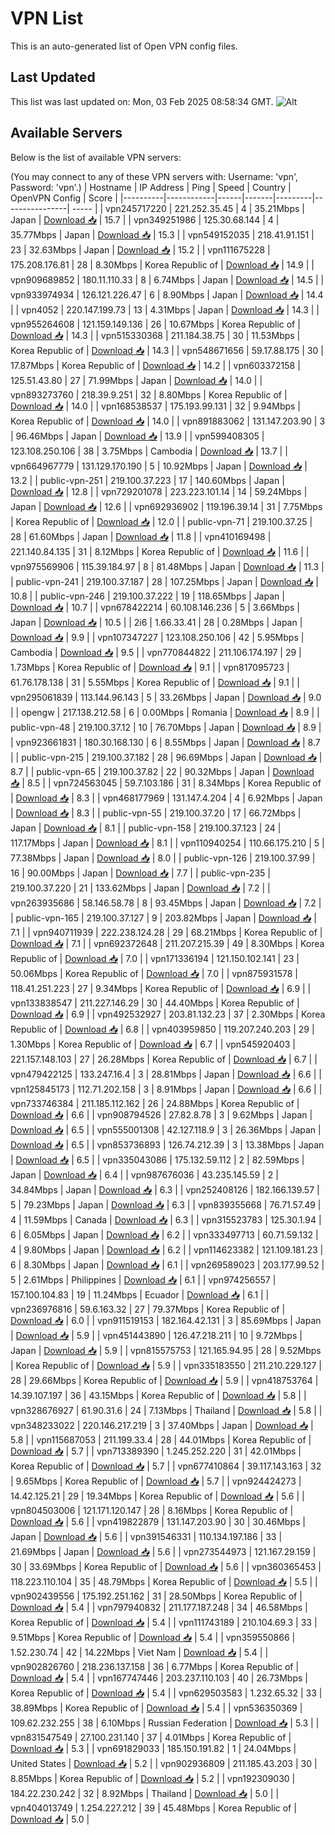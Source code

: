 # VPN List

This is an auto-generated list of Open VPN config files.

## Last Updated

This list was last updated on: Mon, 03 Feb 2025 08:58:34 GMT.
![Alt](https://repobeats.axiom.co/api/embed/186b98318ef1479477931607c1ad7d823f12451f.svg "Repobeats analytics image")

## Available Servers

Below is the list of available VPN servers:

(You may connect to any of these VPN servers with: Username: 'vpn', Password: 'vpn'.)
| Hostname | IP Address | Ping | Speed | Country | OpenVPN Config | Score |
|----------|------------|------|-------|---------|----------------| ----- |
| vpn245717220 | 221.252.35.45 | 4 | 35.21Mbps | Japan | [Download 📥](./configs/server_0_JP.ovpn) | 15.7 |
| vpn349251986 | 125.30.68.144 | 4 | 35.77Mbps | Japan | [Download 📥](./configs/server_1_JP.ovpn) | 15.3 |
| vpn549152035 | 218.41.91.151 | 23 | 32.63Mbps | Japan | [Download 📥](./configs/server_2_JP.ovpn) | 15.2 |
| vpn111675228 | 175.208.176.81 | 28 | 8.30Mbps | Korea Republic of | [Download 📥](./configs/server_3_KR.ovpn) | 14.9 |
| vpn909689852 | 180.11.110.33 | 8 | 6.74Mbps | Japan | [Download 📥](./configs/server_4_JP.ovpn) | 14.5 |
| vpn933974934 | 126.121.226.47 | 6 | 8.90Mbps | Japan | [Download 📥](./configs/server_5_JP.ovpn) | 14.4 |
| vpn4052 | 220.147.199.73 | 13 | 4.31Mbps | Japan | [Download 📥](./configs/server_6_JP.ovpn) | 14.3 |
| vpn955264608 | 121.159.149.136 | 26 | 10.67Mbps | Korea Republic of | [Download 📥](./configs/server_7_KR.ovpn) | 14.3 |
| vpn515330368 | 211.184.38.75 | 30 | 11.53Mbps | Korea Republic of | [Download 📥](./configs/server_8_KR.ovpn) | 14.3 |
| vpn548671656 | 59.17.88.175 | 30 | 17.87Mbps | Korea Republic of | [Download 📥](./configs/server_9_KR.ovpn) | 14.2 |
| vpn603372158 | 125.51.43.80 | 27 | 71.99Mbps | Japan | [Download 📥](./configs/server_10_JP.ovpn) | 14.0 |
| vpn893273760 | 218.39.9.251 | 32 | 8.80Mbps | Korea Republic of | [Download 📥](./configs/server_11_KR.ovpn) | 14.0 |
| vpn168538537 | 175.193.99.131 | 32 | 9.94Mbps | Korea Republic of | [Download 📥](./configs/server_12_KR.ovpn) | 14.0 |
| vpn891883062 | 131.147.203.90 | 3 | 96.46Mbps | Japan | [Download 📥](./configs/server_13_JP.ovpn) | 13.9 |
| vpn599408305 | 123.108.250.106 | 38 | 3.75Mbps | Cambodia | [Download 📥](./configs/server_14_KH.ovpn) | 13.7 |
| vpn664967779 | 131.129.170.190 | 5 | 10.92Mbps | Japan | [Download 📥](./configs/server_15_JP.ovpn) | 13.2 |
| public-vpn-251 | 219.100.37.223 | 17 | 140.60Mbps | Japan | [Download 📥](./configs/server_16_JP.ovpn) | 12.8 |
| vpn729201078 | 223.223.101.14 | 14 | 59.24Mbps | Japan | [Download 📥](./configs/server_17_JP.ovpn) | 12.6 |
| vpn692936902 | 119.196.39.14 | 31 | 7.75Mbps | Korea Republic of | [Download 📥](./configs/server_18_KR.ovpn) | 12.0 |
| public-vpn-71 | 219.100.37.25 | 28 | 61.60Mbps | Japan | [Download 📥](./configs/server_19_JP.ovpn) | 11.8 |
| vpn410169498 | 221.140.84.135 | 31 | 8.12Mbps | Korea Republic of | [Download 📥](./configs/server_20_KR.ovpn) | 11.6 |
| vpn975569906 | 115.39.184.97 | 8 | 81.48Mbps | Japan | [Download 📥](./configs/server_21_JP.ovpn) | 11.3 |
| public-vpn-241 | 219.100.37.187 | 28 | 107.25Mbps | Japan | [Download 📥](./configs/server_22_JP.ovpn) | 10.8 |
| public-vpn-246 | 219.100.37.222 | 19 | 118.65Mbps | Japan | [Download 📥](./configs/server_23_JP.ovpn) | 10.7 |
| vpn678422214 | 60.108.146.236 | 5 | 3.66Mbps | Japan | [Download 📥](./configs/server_24_JP.ovpn) | 10.5 |
| 2i6 | 1.66.33.41 | 28 | 0.28Mbps | Japan | [Download 📥](./configs/server_25_JP.ovpn) | 9.9 |
| vpn107347227 | 123.108.250.106 | 42 | 5.95Mbps | Cambodia | [Download 📥](./configs/server_26_KH.ovpn) | 9.5 |
| vpn770844822 | 211.106.174.197 | 29 | 1.73Mbps | Korea Republic of | [Download 📥](./configs/server_27_KR.ovpn) | 9.1 |
| vpn817095723 | 61.76.178.138 | 31 | 5.55Mbps | Korea Republic of | [Download 📥](./configs/server_28_KR.ovpn) | 9.1 |
| vpn295061839 | 113.144.96.143 | 5 | 33.26Mbps | Japan | [Download 📥](./configs/server_29_JP.ovpn) | 9.0 |
| opengw | 217.138.212.58 | 6 | 0.00Mbps | Romania | [Download 📥](./configs/server_30_RO.ovpn) | 8.9 |
| public-vpn-48 | 219.100.37.12 | 10 | 76.70Mbps | Japan | [Download 📥](./configs/server_31_JP.ovpn) | 8.9 |
| vpn923661831 | 180.30.168.130 | 6 | 8.55Mbps | Japan | [Download 📥](./configs/server_32_JP.ovpn) | 8.7 |
| public-vpn-215 | 219.100.37.182 | 28 | 96.69Mbps | Japan | [Download 📥](./configs/server_33_JP.ovpn) | 8.7 |
| public-vpn-65 | 219.100.37.82 | 22 | 90.32Mbps | Japan | [Download 📥](./configs/server_34_JP.ovpn) | 8.5 |
| vpn724563045 | 59.7.103.186 | 31 | 8.34Mbps | Korea Republic of | [Download 📥](./configs/server_35_KR.ovpn) | 8.3 |
| vpn468177969 | 131.147.4.204 | 4 | 6.92Mbps | Japan | [Download 📥](./configs/server_36_JP.ovpn) | 8.3 |
| public-vpn-55 | 219.100.37.20 | 17 | 66.72Mbps | Japan | [Download 📥](./configs/server_37_JP.ovpn) | 8.1 |
| public-vpn-158 | 219.100.37.123 | 24 | 117.17Mbps | Japan | [Download 📥](./configs/server_38_JP.ovpn) | 8.1 |
| vpn110940254 | 110.66.175.210 | 5 | 77.38Mbps | Japan | [Download 📥](./configs/server_39_JP.ovpn) | 8.0 |
| public-vpn-126 | 219.100.37.99 | 16 | 90.00Mbps | Japan | [Download 📥](./configs/server_40_JP.ovpn) | 7.7 |
| public-vpn-235 | 219.100.37.220 | 21 | 133.62Mbps | Japan | [Download 📥](./configs/server_41_JP.ovpn) | 7.2 |
| vpn263935686 | 58.146.58.78 | 8 | 93.45Mbps | Japan | [Download 📥](./configs/server_42_JP.ovpn) | 7.2 |
| public-vpn-165 | 219.100.37.127 | 9 | 203.82Mbps | Japan | [Download 📥](./configs/server_43_JP.ovpn) | 7.1 |
| vpn940711939 | 222.238.124.28 | 29 | 68.21Mbps | Korea Republic of | [Download 📥](./configs/server_44_KR.ovpn) | 7.1 |
| vpn692372648 | 211.207.215.39 | 49 | 8.30Mbps | Korea Republic of | [Download 📥](./configs/server_45_KR.ovpn) | 7.0 |
| vpn171336194 | 121.150.102.141 | 23 | 50.06Mbps | Korea Republic of | [Download 📥](./configs/server_46_KR.ovpn) | 7.0 |
| vpn875931578 | 118.41.251.223 | 27 | 9.34Mbps | Korea Republic of | [Download 📥](./configs/server_47_KR.ovpn) | 6.9 |
| vpn133838547 | 211.227.146.29 | 30 | 44.40Mbps | Korea Republic of | [Download 📥](./configs/server_48_KR.ovpn) | 6.9 |
| vpn492532927 | 203.81.132.23 | 37 | 2.30Mbps | Korea Republic of | [Download 📥](./configs/server_49_KR.ovpn) | 6.8 |
| vpn403959850 | 119.207.240.203 | 29 | 1.30Mbps | Korea Republic of | [Download 📥](./configs/server_50_KR.ovpn) | 6.7 |
| vpn545920403 | 221.157.148.103 | 27 | 26.28Mbps | Korea Republic of | [Download 📥](./configs/server_51_KR.ovpn) | 6.7 |
| vpn479422125 | 133.247.16.4 | 3 | 28.81Mbps | Japan | [Download 📥](./configs/server_52_JP.ovpn) | 6.6 |
| vpn125845173 | 112.71.202.158 | 3 | 8.91Mbps | Japan | [Download 📥](./configs/server_53_JP.ovpn) | 6.6 |
| vpn733746384 | 211.185.112.162 | 26 | 24.88Mbps | Korea Republic of | [Download 📥](./configs/server_54_KR.ovpn) | 6.6 |
| vpn908794526 | 27.82.8.78 | 3 | 9.62Mbps | Japan | [Download 📥](./configs/server_55_JP.ovpn) | 6.5 |
| vpn555001308 | 42.127.118.9 | 3 | 26.36Mbps | Japan | [Download 📥](./configs/server_56_JP.ovpn) | 6.5 |
| vpn853736893 | 126.74.212.39 | 3 | 13.38Mbps | Japan | [Download 📥](./configs/server_57_JP.ovpn) | 6.5 |
| vpn335043086 | 175.132.59.112 | 2 | 82.59Mbps | Japan | [Download 📥](./configs/server_58_JP.ovpn) | 6.4 |
| vpn987676036 | 43.235.145.59 | 2 | 34.84Mbps | Japan | [Download 📥](./configs/server_59_JP.ovpn) | 6.3 |
| vpn252408126 | 182.166.139.57 | 5 | 79.23Mbps | Japan | [Download 📥](./configs/server_60_JP.ovpn) | 6.3 |
| vpn839355668 | 76.71.57.49 | 4 | 11.59Mbps | Canada | [Download 📥](./configs/server_61_CA.ovpn) | 6.3 |
| vpn315523783 | 125.30.1.94 | 6 | 6.05Mbps | Japan | [Download 📥](./configs/server_62_JP.ovpn) | 6.2 |
| vpn333497713 | 60.71.59.132 | 4 | 9.80Mbps | Japan | [Download 📥](./configs/server_63_JP.ovpn) | 6.2 |
| vpn114623382 | 121.109.181.23 | 6 | 8.30Mbps | Japan | [Download 📥](./configs/server_64_JP.ovpn) | 6.1 |
| vpn269589023 | 203.177.99.52 | 5 | 2.61Mbps | Philippines | [Download 📥](./configs/server_65_PH.ovpn) | 6.1 |
| vpn974256557 | 157.100.104.83 | 19 | 11.24Mbps | Ecuador | [Download 📥](./configs/server_66_EC.ovpn) | 6.1 |
| vpn236976816 | 59.6.163.32 | 27 | 79.37Mbps | Korea Republic of | [Download 📥](./configs/server_67_KR.ovpn) | 6.0 |
| vpn911519153 | 182.164.42.131 | 3 | 85.69Mbps | Japan | [Download 📥](./configs/server_68_JP.ovpn) | 5.9 |
| vpn451443890 | 126.47.218.211 | 10 | 9.72Mbps | Japan | [Download 📥](./configs/server_69_JP.ovpn) | 5.9 |
| vpn815575753 | 121.165.94.95 | 28 | 9.52Mbps | Korea Republic of | [Download 📥](./configs/server_70_KR.ovpn) | 5.9 |
| vpn335183550 | 211.210.229.127 | 28 | 29.66Mbps | Korea Republic of | [Download 📥](./configs/server_71_KR.ovpn) | 5.9 |
| vpn418753764 | 14.39.107.197 | 36 | 43.15Mbps | Korea Republic of | [Download 📥](./configs/server_72_KR.ovpn) | 5.8 |
| vpn328676927 | 61.90.31.6 | 24 | 7.13Mbps | Thailand | [Download 📥](./configs/server_73_TH.ovpn) | 5.8 |
| vpn348233022 | 220.146.217.219 | 3 | 37.40Mbps | Japan | [Download 📥](./configs/server_74_JP.ovpn) | 5.8 |
| vpn115687053 | 211.199.33.4 | 28 | 44.01Mbps | Korea Republic of | [Download 📥](./configs/server_75_KR.ovpn) | 5.7 |
| vpn713389390 | 1.245.252.220 | 31 | 42.01Mbps | Korea Republic of | [Download 📥](./configs/server_76_KR.ovpn) | 5.7 |
| vpn677410864 | 39.117.143.163 | 32 | 9.65Mbps | Korea Republic of | [Download 📥](./configs/server_77_KR.ovpn) | 5.7 |
| vpn924424273 | 14.42.125.21 | 29 | 19.34Mbps | Korea Republic of | [Download 📥](./configs/server_78_KR.ovpn) | 5.6 |
| vpn804503006 | 121.171.120.147 | 28 | 8.16Mbps | Korea Republic of | [Download 📥](./configs/server_79_KR.ovpn) | 5.6 |
| vpn419822879 | 131.147.203.90 | 30 | 30.46Mbps | Japan | [Download 📥](./configs/server_80_JP.ovpn) | 5.6 |
| vpn391546331 | 110.134.197.186 | 33 | 21.69Mbps | Japan | [Download 📥](./configs/server_81_JP.ovpn) | 5.6 |
| vpn273544973 | 121.167.29.159 | 30 | 33.69Mbps | Korea Republic of | [Download 📥](./configs/server_82_KR.ovpn) | 5.6 |
| vpn360365453 | 118.223.110.104 | 35 | 48.79Mbps | Korea Republic of | [Download 📥](./configs/server_83_KR.ovpn) | 5.5 |
| vpn902439556 | 175.192.251.162 | 31 | 28.50Mbps | Korea Republic of | [Download 📥](./configs/server_84_KR.ovpn) | 5.4 |
| vpn797940832 | 211.177.187.248 | 34 | 46.58Mbps | Korea Republic of | [Download 📥](./configs/server_85_KR.ovpn) | 5.4 |
| vpn111743189 | 210.104.69.3 | 33 | 9.51Mbps | Korea Republic of | [Download 📥](./configs/server_86_KR.ovpn) | 5.4 |
| vpn359550866 | 1.52.230.74 | 42 | 14.22Mbps | Viet Nam | [Download 📥](./configs/server_87_VN.ovpn) | 5.4 |
| vpn902826760 | 218.236.137.158 | 36 | 6.77Mbps | Korea Republic of | [Download 📥](./configs/server_88_KR.ovpn) | 5.4 |
| vpn167747446 | 203.237.110.103 | 40 | 26.73Mbps | Korea Republic of | [Download 📥](./configs/server_89_KR.ovpn) | 5.4 |
| vpn629503583 | 1.232.65.32 | 33 | 38.89Mbps | Korea Republic of | [Download 📥](./configs/server_90_KR.ovpn) | 5.4 |
| vpn536350369 | 109.62.232.255 | 38 | 6.10Mbps | Russian Federation | [Download 📥](./configs/server_91_RU.ovpn) | 5.3 |
| vpn831547549 | 27.100.231.140 | 37 | 4.01Mbps | Korea Republic of | [Download 📥](./configs/server_92_KR.ovpn) | 5.3 |
| vpn691829033 | 185.150.191.82 | 1 | 24.04Mbps | United States | [Download 📥](./configs/server_93_US.ovpn) | 5.2 |
| vpn902936809 | 211.185.43.203 | 30 | 8.85Mbps | Korea Republic of | [Download 📥](./configs/server_94_KR.ovpn) | 5.2 |
| vpn192309030 | 184.22.230.242 | 32 | 8.92Mbps | Thailand | [Download 📥](./configs/server_95_TH.ovpn) | 5.0 |
| vpn404013749 | 1.254.227.212 | 39 | 45.48Mbps | Korea Republic of | [Download 📥](./configs/server_96_KR.ovpn) | 5.0 |
